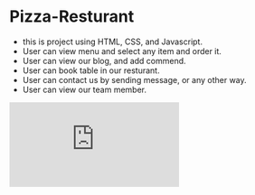 # Pizza-Resturant
- this is project using HTML, CSS, and Javascript.
- User can view menu and select any item and order it.
- User can view our blog, and add commend.
- User can book table in our resturant.
- User can contact us by sending message, or any other way.
- User can view our team member.

![Pizza-Resturant](https://raw.githack.com/MernaHesham10/Pizza-Resturant/main/index.html)
